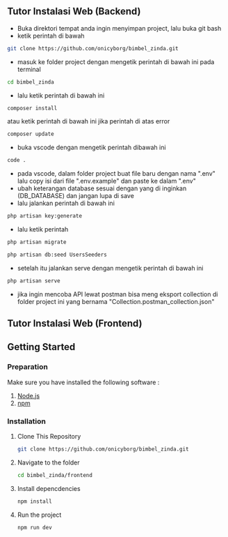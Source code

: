 ## Tutor Instalasi Web (Backend)

- Buka direktori tempat anda ingin menyimpan project, lalu buka git bash
- ketik perintah di bawah

```bash
git clone https://github.com/onicyborg/bimbel_zinda.git
```

- masuk ke folder project dengan mengetik perintah di bawah ini pada terminal

```bash
cd bimbel_zinda
```

- lalu ketik perintah di bawah ini

```bash
composer install
```

atau ketik perintah di bawah ini jika perintah di atas error

```bash
composer update
```

- buka vscode dengan mengetik perintah dibawah ini

```bash
code .
```

- pada vscode, dalam folder project buat file baru dengan nama ".env" lalu copy isi dari file ".env.example" dan paste ke dalam ".env"
- ubah keterangan database sesuai dengan yang di inginkan (DB_DATABASE) dan jangan lupa di save
- lalu jalankan perintah di bawah ini

```bash
php artisan key:generate
```

- lalu ketik perintah

```bash
php artisan migrate
```

```bash
php artisan db:seed UsersSeeders
```

- setelah itu jalankan serve dengan mengetik perintah di bawah ini

```bash
php artisan serve
```

- jika ingin mencoba API lewat postman bisa meng eksport collection di folder project ini yang bernama "Collection.postman_collection.json"

## Tutor Instalasi Web (Frontend)

## Getting Started

### Preparation

Make sure you have installed the following software :

1. [Node.js](https://nodejs.org/)
2. [npm](https://www.npmjs.com/)

### Installation

1. Clone This Repository

   ```bash
   git clone https://github.com/onicyborg/bimbel_zinda.git

   ```

2. Navigate to the folder

   ```bash
   cd bimbel_zinda/frontend

   ```

3. Install depencdencies

   ```bash
   npm install

   ```

4. Run the project
   ```bash
   npm run dev
   ```
